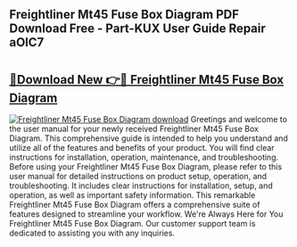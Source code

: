 ## Freightliner Mt45 Fuse Box Diagram PDF Download Free - Part-KUX User Guide Repair aOlC7

# <h2><a href="http://dfo6jo.blite.top/?on=Freightliner+Mt45+Fuse+Box+Diagram">🔗Download New 👉🔴 Freightliner Mt45 Fuse Box Diagram</a></h2>

[![Freightliner Mt45 Fuse Box Diagram download](https://i.imgur.com/lujVjoI.png)](http://dfo6jo.blite.top/?on=Freightliner+Mt45+Fuse+Box+Diagram)
Greetings and welcome to the user manual for your newly received Freightliner Mt45 Fuse Box Diagram. This comprehensive guide is intended to help you understand and utilize all of the features and benefits of your product. You will find clear instructions for installation, operation, maintenance, and troubleshooting. Before using your Freightliner Mt45 Fuse Box Diagram, please refer to this user manual for detailed instructions on product setup, operation, and troubleshooting. It includes clear instructions for installation, setup, and operation, as well as important safety information. This remarkable Freightliner Mt45 Fuse Box Diagram offers a comprehensive suite of features designed to streamline your workflow. We're Always Here for You Freightliner Mt45 Fuse Box Diagram. Our customer support team is dedicated to assisting you with any inquiries.

